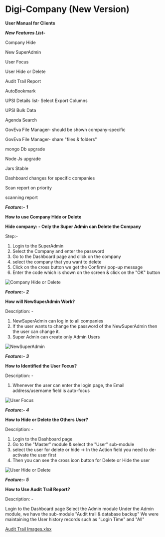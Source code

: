 # Digi-Company (New Version) #
**User Manual for Clients** 

***New Features List-*** 

Company Hide 

New SuperAdmin  

User Focus

User Hide or Delete

Audit Trail Report

AutoBookmark

UPSI Details list- Select Export Columns

UPSI Bulk Data

Agenda Search

GovEva File Manager-  should be shown company-specific

GovEva File Manager-  share "files & folders"

mongo Db upgrade 

Node Js upgrade

Jars Stable

Dashboard changes for specific companies

Scan report on priority

scanning report 


***Feature:- 1***

**How to use Company Hide or Delete** 


**Hide company: - Only the Super Admin can Delete the Company** 


Step:- 
1. Login to the SuperAdmin
2. Select the Company and enter the password 
3. Go to the Dashboard page and click on  the company 
4. select the company that you want to delete
5. Click on the cross button we get the Confirm/ pop-up message 
6. Enter the code which is shown on the screen & click on the "OK" button 

![Company Hide or Delete](https://github.com/Parikhsec01/Digi-Company/assets/158557834/05f783d0-bce9-4f1b-b149-a943ca04d899)



***Feature:- 2***

**How will NewSuperAdmin Work?**

Description: -
1. NewSuperAdmin can log in to all companies
2. If the user wants to change the password of the NewSuperAdmin then the user can change it.
3. Super Admin can create only Admin Users 

![NewSuperAdmin](https://github.com/Parikhsec01/Digi-Company/assets/158557834/8fcd08d8-f5d4-4086-b2f0-ffd022436f31)


***Feature:- 3***

**How to Identified the User Focus?**


Description: -
1. Whenever the user can enter the login page, the Email address/username field is auto-focus

![User Focus](https://github.com/Parikhsec01/Digi-Company/assets/158557834/cf6e468e-24a0-406c-b7f4-51c06cee3079)


***Feature:- 4***

**How to Hide or Delete the Others User?**


Description: -
1. Login to the Dashboard page 
2. Go to the "Master" module & select the "User" sub-module
3. select the user for delete or hide -> In the Action field you need to de-activate the user first
4. Then you can see the cross icon button for Delete or Hide the user 


![User Hide or Delete](https://github.com/Parikhsec01/Digi-Company/assets/158557834/482494d7-62a0-4ee4-b5ae-b8aef88258ba)



***Feature:- 5***

**How to Use Audit Trail Report?**



Description: -

Login to the Dashboard page
Select the Admin module
Under the Admin module, we have the sub-module "Audit trail & database backup"
We were maintaining the User history records such as "Login Time" and "All"


[Audit Trail Images.xlsx](https://github.com/Parikhsec01/Digi-Company/files/14137647/Audit.Trail.Images.xlsx)













